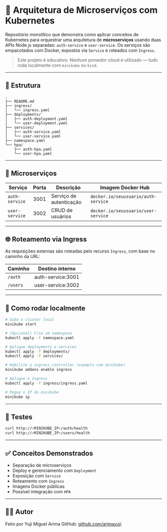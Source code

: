 # 🧱 Arquitetura de Microserviços com Kubernetes

Repositório monolítico que demonstra como aplicar conceitos de Kubernetes para orquestrar uma arquitetura de **microserviços** usando duas APIs Node.js separadas: `auth-service` e `user-service`. Os serviços são empacotados com Docker, expostos via `Service` e roteados com `Ingress`.

> Este projeto é educativo. Nenhum provedor cloud é utilizado — tudo roda localmente com `minikube` ou `kind`.

---

## 📂 Estrutura

```
.
├── README.md
├── ingress/
│   └── ingress.yaml
├── deployments/
│   ├── auth-deployment.yaml
│   └── user-deployment.yaml
├── services/
│   ├── auth-service.yaml
│   └── user-service.yaml
├── namespace.yaml
└── hpa/
    ├── auth-hpa.yaml
    └── user-hpa.yaml
```

---

## 🧩 Microserviços

| Serviço        | Porta | Descrição                         | Imagem Docker Hub                        |
|----------------|-------|-----------------------------------|------------------------------------------|
| `auth-service` | 3001  | Serviço de autenticação           | `docker.io/seuusuario/auth-service`      |
| `user-service` | 3002  | CRUD de usuários                  | `docker.io/seuusuario/user-service`      |

---

## 🌐 Roteamento via Ingress

As requisições externas são roteadas pelo recurso `Ingress`, com base no caminho da URL:

| Caminho         | Destino interno          |
|-----------------|--------------------------|
| `/auth`         | auth-service:3001        |
| `/users`        | user-service:3002        |

---

## 🚀 Como rodar localmente

```bash
# Suba o cluster local
minikube start

# (Opcional) Crie um namespace
kubectl apply -f namespace.yaml

# Aplique deployments e services
kubectl apply -f deployments/
kubectl apply -f services/

# Habilite o ingress controller (exemplo com minikube)
minikube addons enable ingress

# Aplique o Ingress
kubectl apply -f ingress/ingress.yaml

# Pegue o IP do minikube
minikube ip
```

---

## 🧪 Testes

```bash
curl http://<MINIKUBE_IP>/auth/health
curl http://<MINIKUBE_IP>/users/health
```

---

## ✅ Conceitos Demonstrados

- Separação de microserviços
- Deploy e gerenciamento com `Deployment`
- Exposição com `Service`
- Roteamento com `Ingress`
- Imagens Docker públicas
- Possível integração com `HPA`

---

## 👨‍💻 Autor

Feito por Yuji Miguel Arima 
GitHub: [github.com/arimayuji](https://github.com/arimayuji)